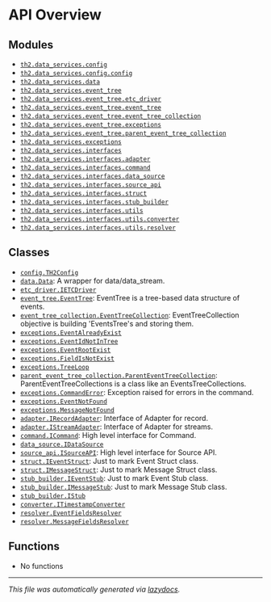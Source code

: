 <!-- markdownlint-disable -->

# API Overview

## Modules

- [`th2.data_services.config`](./th2.data_services.config.md#module-th2data_servicesconfig)
- [`th2.data_services.config.config`](./th2.data_services.config.config.md#module-th2data_servicesconfigconfig)
- [`th2.data_services.data`](./th2.data_services.data.md#module-th2data_servicesdata)
- [`th2.data_services.event_tree`](./th2.data_services.event_tree.md#module-th2data_servicesevent_tree)
- [`th2.data_services.event_tree.etc_driver`](./th2.data_services.event_tree.etc_driver.md#module-th2data_servicesevent_treeetc_driver)
- [`th2.data_services.event_tree.event_tree`](./th2.data_services.event_tree.event_tree.md#module-th2data_servicesevent_treeevent_tree)
- [`th2.data_services.event_tree.event_tree_collection`](./th2.data_services.event_tree.event_tree_collection.md#module-th2data_servicesevent_treeevent_tree_collection)
- [`th2.data_services.event_tree.exceptions`](./th2.data_services.event_tree.exceptions.md#module-th2data_servicesevent_treeexceptions)
- [`th2.data_services.event_tree.parent_event_tree_collection`](./th2.data_services.event_tree.parent_event_tree_collection.md#module-th2data_servicesevent_treeparent_event_tree_collection)
- [`th2.data_services.exceptions`](./th2.data_services.exceptions.md#module-th2data_servicesexceptions)
- [`th2.data_services.interfaces`](./th2.data_services.interfaces.md#module-th2data_servicesinterfaces)
- [`th2.data_services.interfaces.adapter`](./th2.data_services.interfaces.adapter.md#module-th2data_servicesinterfacesadapter)
- [`th2.data_services.interfaces.command`](./th2.data_services.interfaces.command.md#module-th2data_servicesinterfacescommand)
- [`th2.data_services.interfaces.data_source`](./th2.data_services.interfaces.data_source.md#module-th2data_servicesinterfacesdata_source)
- [`th2.data_services.interfaces.source_api`](./th2.data_services.interfaces.source_api.md#module-th2data_servicesinterfacessource_api)
- [`th2.data_services.interfaces.struct`](./th2.data_services.interfaces.struct.md#module-th2data_servicesinterfacesstruct)
- [`th2.data_services.interfaces.stub_builder`](./th2.data_services.interfaces.stub_builder.md#module-th2data_servicesinterfacesstub_builder)
- [`th2.data_services.interfaces.utils`](./th2.data_services.interfaces.utils.md#module-th2data_servicesinterfacesutils)
- [`th2.data_services.interfaces.utils.converter`](./th2.data_services.interfaces.utils.converter.md#module-th2data_servicesinterfacesutilsconverter)
- [`th2.data_services.interfaces.utils.resolver`](./th2.data_services.interfaces.utils.resolver.md#module-th2data_servicesinterfacesutilsresolver)

## Classes

- [`config.TH2Config`](./th2.data_services.config.config.md#class-th2config)
- [`data.Data`](./th2.data_services.data.md#class-data): A wrapper for data/data_stream.
- [`etc_driver.IETCDriver`](./th2.data_services.event_tree.etc_driver.md#class-ietcdriver)
- [`event_tree.EventTree`](./th2.data_services.event_tree.event_tree.md#class-eventtree): EventTree is a tree-based data structure of events.
- [`event_tree_collection.EventTreeCollection`](./th2.data_services.event_tree.event_tree_collection.md#class-eventtreecollection): EventTreeCollection objective is building 'EventsTree's and storing them.
- [`exceptions.EventAlreadyExist`](./th2.data_services.event_tree.exceptions.md#class-eventalreadyexist)
- [`exceptions.EventIdNotInTree`](./th2.data_services.event_tree.exceptions.md#class-eventidnotintree)
- [`exceptions.EventRootExist`](./th2.data_services.event_tree.exceptions.md#class-eventrootexist)
- [`exceptions.FieldIsNotExist`](./th2.data_services.event_tree.exceptions.md#class-fieldisnotexist)
- [`exceptions.TreeLoop`](./th2.data_services.event_tree.exceptions.md#class-treeloop)
- [`parent_event_tree_collection.ParentEventTreeCollection`](./th2.data_services.event_tree.parent_event_tree_collection.md#class-parenteventtreecollection): ParentEventTreeCollections is a class like an EventsTreeCollections.
- [`exceptions.CommandError`](./th2.data_services.exceptions.md#class-commanderror): Exception raised for errors in the command.
- [`exceptions.EventNotFound`](./th2.data_services.exceptions.md#class-eventnotfound)
- [`exceptions.MessageNotFound`](./th2.data_services.exceptions.md#class-messagenotfound)
- [`adapter.IRecordAdapter`](./th2.data_services.interfaces.adapter.md#class-irecordadapter): Interface of Adapter for record.
- [`adapter.IStreamAdapter`](./th2.data_services.interfaces.adapter.md#class-istreamadapter): Interface of Adapter for streams.
- [`command.ICommand`](./th2.data_services.interfaces.command.md#class-icommand): High level interface for Command.
- [`data_source.IDataSource`](./th2.data_services.interfaces.data_source.md#class-idatasource)
- [`source_api.ISourceAPI`](./th2.data_services.interfaces.source_api.md#class-isourceapi): High level interface for Source API.
- [`struct.IEventStruct`](./th2.data_services.interfaces.struct.md#class-ieventstruct): Just to mark Event Struct class.
- [`struct.IMessageStruct`](./th2.data_services.interfaces.struct.md#class-imessagestruct): Just to mark Message Struct class.
- [`stub_builder.IEventStub`](./th2.data_services.interfaces.stub_builder.md#class-ieventstub): Just to mark Event Stub class.
- [`stub_builder.IMessageStub`](./th2.data_services.interfaces.stub_builder.md#class-imessagestub): Just to mark Message Stub class.
- [`stub_builder.IStub`](./th2.data_services.interfaces.stub_builder.md#class-istub)
- [`converter.ITimestampConverter`](./th2.data_services.interfaces.utils.converter.md#class-itimestampconverter)
- [`resolver.EventFieldsResolver`](./th2.data_services.interfaces.utils.resolver.md#class-eventfieldsresolver)
- [`resolver.MessageFieldsResolver`](./th2.data_services.interfaces.utils.resolver.md#class-messagefieldsresolver)

## Functions

- No functions


---

_This file was automatically generated via [lazydocs](https://github.com/ml-tooling/lazydocs)._
